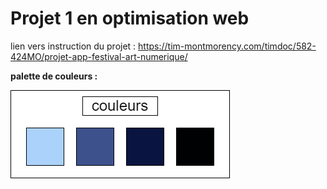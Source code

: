 # Projet 1 en optimisation web 
lien vers instruction du projet : https://tim-montmorency.com/timdoc/582-424MO/projet-app-festival-art-numerique/

**palette de couleurs :**

![Palette de couleurs](medias/images/couleurs_projet_1.png)
